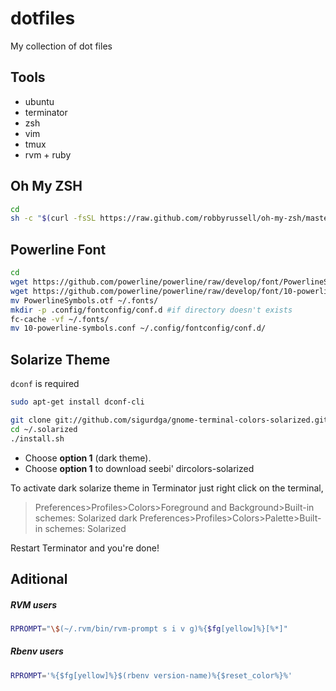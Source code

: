 # dotfiles
My collection of dot files

## Tools
- ubuntu
- terminator
- zsh
- vim
- tmux
- rvm + ruby

## Oh My ZSH
```bash
cd
sh -c "$(curl -fsSL https://raw.github.com/robbyrussell/oh-my-zsh/master/tools/install.sh)"
```

## Powerline Font
```bash
cd
wget https://github.com/powerline/powerline/raw/develop/font/PowerlineSymbols.otf
wget https://github.com/powerline/powerline/raw/develop/font/10-powerline-symbols.conf
mv PowerlineSymbols.otf ~/.fonts/
mkdir -p .config/fontconfig/conf.d #if directory doesn't exists
fc-cache -vf ~/.fonts/
mv 10-powerline-symbols.conf ~/.config/fontconfig/conf.d/
```

## Solarize Theme
```dconf``` is required
```bash
sudo apt-get install dconf-cli
```

```bash
git clone git://github.com/sigurdga/gnome-terminal-colors-solarized.git ~/.solarized
cd ~/.solarized
./install.sh
```
- Choose **option 1** (dark theme).  
- Choose **option 1** to download seebi' dircolors-solarized

To activate dark solarize theme in Terminator just right click on the terminal, 
> Preferences>Profiles>Colors>Foreground and Background>Built-in schemes: Solarized dark
> Preferences>Profiles>Colors>Palette>Built-in schemes: Solarized

Restart Terminator and you're done!

## Aditional
##### RVM users
```bash
RPROMPT="\$(~/.rvm/bin/rvm-prompt s i v g)%{$fg[yellow]%}[%*]"
```
##### Rbenv users
```bash
RPROMPT='%{$fg[yellow]%}$(rbenv version-name)%{$reset_color%}%'
```
